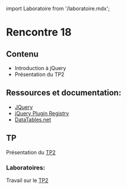 import Laboratoire from '/laboratoire.mdx';

# Rencontre 18

## Contenu
- Introduction à jQuery
- Présentation du TP2

## Ressources et documentation: 
- [JQuery](https://api.jquery.com/)
- [jQuery Plugin Registry](https://plugins.jquery.com/)  
- [DataTables.net](https://datatables.net/)

## TP
Présentation du [TP2](/tp/tp2)

### Laboratoires: 
<Laboratoire nom="10XX-S18_Lab1"/>

Travail sur le [TP2](/tp/tp2)